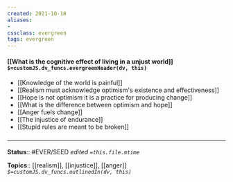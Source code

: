 ```yaml
---
created: 2021-10-18
aliases:
- 
cssclass: evergreen
tags: evergreen
---
```

#### [[What is the cognitive effect of living in a unjust world]] `$=customJS.dv_funcs.evergreenHeader(dv, this)`

- [[Knowledge of the world is painful]]
- [[Realism must acknowledge optimism's existence and effectiveness]]
- [[Hope is not optimism it is a practice for producing change]]
- [[What is the difference between optimism and hope]]
- [[Anger fuels change]]
- [[The injustice of endurance]]
- [[Stupid rules are meant to be broken]]

### <hr class="footnote"/>

**Status**:: #EVER/SEED
*edited `=this.file.mtime`*

**Topics**:: [[realism]], [[injustice]], [[anger]]
*`$=customJS.dv_funcs.outlinedIn(dv, this)`*


